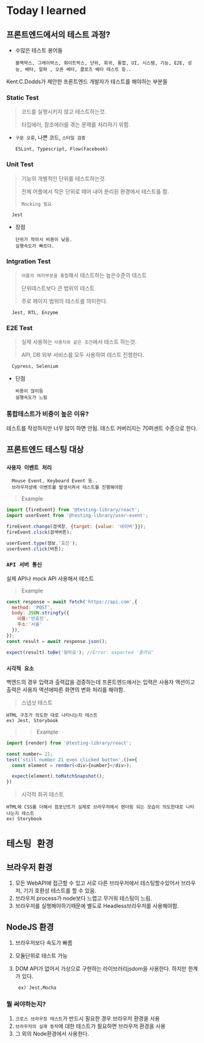 # Today I learned

## 프론트엔드에서의 테스트 과정?

- 수많은 테스트 용어들

      블랙박스, 그레이박스, 화이트박스, 단위, 회귀, 통합, UI, 시스템, 기능, E2E, 성능, 베타, 알파 , 오픈 베타, 클로즈 베타 테스트 등..

Kent.C.Dodds가 제안한 프론트엔드 개발자가 테스트를 해야하는 부분들

### Static Test

> 코드를 실행시키지 않고 테스트하는것.
>
> 타입에러, 참조에러를 겪는 문제를 처리하기 위함.

- `구문 오류`, 나쁜 코드, `스타일 검증`

      ESLint, Typescript, Flow(Facebook)

### Unit Test

> 기능의 개별적인 단위를 테스트하는것.
>
> 전체 어플에서 작은 단위로 떼어 내어 분리된 환경에서 테스트를 함.
>
> `Mocking 필요`

      Jest

- 장점

      단위가 작아서 비용이 낮음.
      실행속도가 빠르다.

### Intgration Test

> `어플의 여러부분을 통합`해서 테스트하는 높은수준의 테스트
>
> 단위테스트보다 큰 범위의 테스트
>
> 주로 페이지 범위의 테스트를 의미한다.

      Jest, RTL, Enzyme

### E2E Test

> 실제 사용하는 `사용자와 같은 조건`에서 테스트 하는것.
>
> API, DB 외부 서비스를 모두 사용하여 테스트 진행한다.

      Cypress, Selenium

- 단점

      비용이 많이듬
      실행속도가 느림

### 통합테스트가 비중이 높은 이유?

테스트를 작성하지만 너무 많이 하면 안됨.
테스트 커버리지는 70퍼센트 수준으로 한다.

## 프론트엔드 테스팅 대상

### `사용자 이벤트 처리`

      Mouse Event, Keyboard Event 등..
      브라우저상에 이벤트를 발생시켜서 테스트를 진행해야함

> Example

```javascript
import {fireEvent} from '@testing-library/react';
import userEvent from '@testing-library/user-event';

fireEvent.change(검색창, {target: {value: '네이버'}});
fireEvent.click(검색버튼);

userEvent.type(정보,'효진');
userEvent.click(버튼);
```

### `API 서버 통신`

실제 API나 mock API 사용해서 테스트

> Example
```javascript
const response = await fetch('https://api.com',{
  method: 'POST',
  body: JSON.stringfy({
    이름:'안효진',
    주소:'서울'
  }),
});
const result = await response.json();

expect(result).toBe('맞아요'); //Error: expected '틀려요'
```

### `시각적 요소`

백엔드의 경우 입력과 출력값을 검증하는데 프론트엔드에서는 입력은 사용자 액션이고 출력은 사용자 액션에따른 화면의 변화 처리를 해야함.

> 스냅샷 테스트

    HTML 구조가 의도한 대로 나타나는지 테스트
    ex) Jest, Storybook

>> Example
```javascript
import {render} from '@testing-library/react';

const number= 21;
test('still number 21 even clicked button',()=>{
  const element = render(<div>{number}</div>);

  expect(element).toMatchSnapshot();
})
```

> 시각적 회귀 테스트

    HTML에 CSS를 더해서 컴포넌트가 실제로 브라우저에서 렌더링 되는 모습이 의도한대로 나타나는지 테스트
    ex) Storybook

# `테스팅 환경`

## 브라우저 환경

1. 모든 WebAPI에 접근할 수 있고 서로 다른 브라우저에서 테스팅할수있어서 브라우저, 기기 호환성 테스트를 할 수 있음.
2. 브라우저 process가 node보다 느렵고 무거워 테스팅이 느림.
3. 브라우저를 실행해야하기때문에 별도로 Headless브라우저를 사용해야함.

## NodeJS 환경

1. 브라우저보다 속도가 빠름
2. 모듈단위로 테스트 가능
3. DOM API가 없어서 가상으로 구현하는 라이브러리jsdom을 사용한다. 하지만 한계가 있다.

        ex) Jest,Mocha

### 뭘 써야하는지?

1. `크로스 브라우징 테스트`가 반드시 필요한 경우 브라우저 환경을 사용
2. `브라우저의 실제 동작`에 대한 테스트가 필요하면 브라우저 환경을 사용
3. 그 외의 Node환경에서 사용한다.
